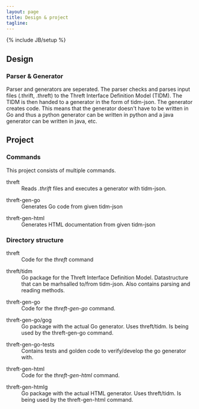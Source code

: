 ```yaml
---
layout: page
title: Design & project
tagline: 
---
```

{% include JB/setup %}

## Design
### Parser & Generator
Parser and generators are seperated. The parser checks and parses input files (.thrift, .threft) to the Threft Interface Definition Model (TIDM). The TIDM is then handed to a generator in the form of tidm-json. The generator creates code. This means that the generator doesn't have to be written in Go and thus a python generator can be written in python and a java generator can be written in java, etc.

## Project
### Commands
This project consists of multiple commands.
<dl class="dl-horizontal">
	<dt>threft</dt>
	<dd>Reads <i>.thrift</i> files and  executes a generator with tidm-json.</dd>
</dl>
<dl class="dl-horizontal">
	<dt>threft-gen-go</dt>
	<dd>Generates Go code from given tidm-json</dd>
</dl>
<dl class="dl-horizontal">
	<dt>threft-gen-html</dt>
	<dd>Generates HTML documentation from given tidm-json</dd>
</dl>

### Directory structure
<div class="directory-structure">
	<dl class="dl-horizontal">
		<dt>threft</dt>
		<dd>Code for the <i>threft</i> command</dd>
	</dl>
	<dl class="dl-horizontal">
		<dt>threft/tidm</dt>
		<dd>Go package for the Threft Interface Definition Model. Datastructure that can be marhsalled to/from tidm-json. Also contains parsing and reading methods.</dd>
	</dl>
	<dl class="dl-horizontal">
		<dt>threft-gen-go</dt>
		<dd>Code for the <i>threft-gen-go</i> command.</dd>
	</dl>
	<dl class="dl-horizontal">
		<dt>threft-gen-go/gog</dt>
		<dd>Go package with the actual Go generator. Uses threft/tidm. Is being used by the threft-gen-go command.</dd>
	</dl>
	<dl class="dl-horizontal">
		<dt>threft-gen-go-tests</dt>
		<dd>Contains tests and golden code to verify/develop the go generator with.</dd>
	</dl>
	<dl class="dl-horizontal">
		<dt>threft-gen-html</dt>
		<dd>Code for the <i>threft-gen-html</i> command.</dd>
	</dl>
	<dl class="dl-horizontal">
		<dt>threft-gen-htmlg</dt>
		<dd>Go package with the actual HTML generator. Uses threft/tidm. Is being used by the threft-gen-html command.</dd>
	</dl>
</div>
<style>
	.directory-structure dt {
		text-align: left;
	}
</style>